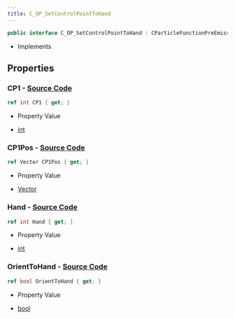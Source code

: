 ```yaml
---
title: C_OP_SetControlPointToHand
---
```


```csharp
public interface C_OP_SetControlPointToHand : CParticleFunctionPreEmission, CParticleFunctionOperator, CParticleFunction, ISchemaClass<CParticleFunction>, ISchemaClass<CParticleFunctionOperator>, ISchemaClass<CParticleFunctionPreEmission>, ISchemaClass<C_OP_SetControlPointToHand>, ISchemaField, ISchemaClass, INativeHandle
```

- Implements

## Properties

### **CP1** - [Source Code](https://github.com/swiftly-solution/swiftlys2/blob/main/managed/src/SwiftlyS2.Generated/Schemas/Interfaces/C_OP_SetControlPointToHand.cs#L16)

```csharp
ref int CP1 { get; }
```

- Property Value

- [int](https://learn.microsoft.com/dotnet/api/system.int32)

### **CP1Pos** - [Source Code](https://github.com/swiftly-solution/swiftlys2/blob/main/managed/src/SwiftlyS2.Generated/Schemas/Interfaces/C_OP_SetControlPointToHand.cs#L20)

```csharp
ref Vector CP1Pos { get; }
```

- Property Value

- [Vector](/docs/api/shared/natives/vector)

### **Hand** - [Source Code](https://github.com/swiftly-solution/swiftlys2/blob/main/managed/src/SwiftlyS2.Generated/Schemas/Interfaces/C_OP_SetControlPointToHand.cs#L18)

```csharp
ref int Hand { get; }
```

- Property Value

- [int](https://learn.microsoft.com/dotnet/api/system.int32)

### **OrientToHand** - [Source Code](https://github.com/swiftly-solution/swiftlys2/blob/main/managed/src/SwiftlyS2.Generated/Schemas/Interfaces/C_OP_SetControlPointToHand.cs#L22)

```csharp
ref bool OrientToHand { get; }
```

- Property Value

- [bool](https://learn.microsoft.com/dotnet/api/system.boolean)


